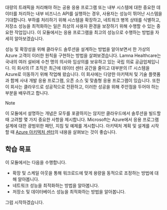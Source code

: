 대량의 트래픽을 처리해야 하는 공용 응용 프로그램 또는 내부 시스템에 대한 중요한 데이터를 처리하는 내부 비즈니스 API를 실행하는 경우, 사용자는 성능이 뛰어난 시스템을 기대합니다. 부하를 처리하기 위해 시스템을 확장하고, 네트워크 병목 상태를 식별하고, 저장소 성능을 최적화하는 일은 최상의 사용자 환경을 보장하기 위해 수행할 수 있는 중요한 작업입니다. 이 모듈에서는 응용 프로그램을 최고의 성능으로 수행하는 방법을 자세히 알아보겠습니다.

성능 및 확장성을 위해 클라우드 솔루션을 설계하는 방법을 알아보면서 한 가상의 Azure 고객이 이러한 원칙을 구현하는 방법을 살펴보겠습니다. Lamna Healthcare는 국내의 여러 설비에 수천 명의 의사와 임상의를 보유하고 있는 국립 의료 공급업체입니다. 이 회사의 IT 조직은 최근에 데이터 센터 공간을 줄이고 대부분의 IT 시스템을 Azure로 이동하기 위해 작업해 왔습니다. 이 회사에는 다양한 아키텍처 및 기술 플랫폼과 함께 사내 개발 응용 프로그램, 오픈 소스 및 맞춤형 응용 프로그램이 있습니다. 또한 이 회사는 클라우드로 성공적으로 전환하고, 이러한 성공을 위해 주안점을 두어야 하는 부분을 배우려고 합니다.

> [!NOTE]
> 이 모듈에서 설명하는 개념은 모두를 포괄하지는 않지만 클라우드에서 솔루션을 빌드할 때 고려할 몇 가지 중요한 사항을 제시합니다. Microsoft는 Azure에서 응용 프로그램 설계에 대한 광범위한 패턴, 지침 및 예제를 게시합니다. 아키텍처 계획 및 설계를 시작할 때 [Azure 아키텍처 센터](https://docs.microsoft.com/azure/architecture/)의 내용을 살펴보는 것이 좋습니다.

## <a name="learning-objectives"></a>학습 목표

이 모듈에서는 다음을 수행합니다.

- 확장 및 스케일 아웃을 통해 워크로드에 맞게 용량을 동적으로 조정하는 방법에 대해 알아봅니다.
- 네트워크 성능을 최적화하는 방법을 알아봅니다.
- 저장소 및 데이터베이스 성능을 최적화하는 방법을 알아봅니다.

그럼 시작하겠습니다.